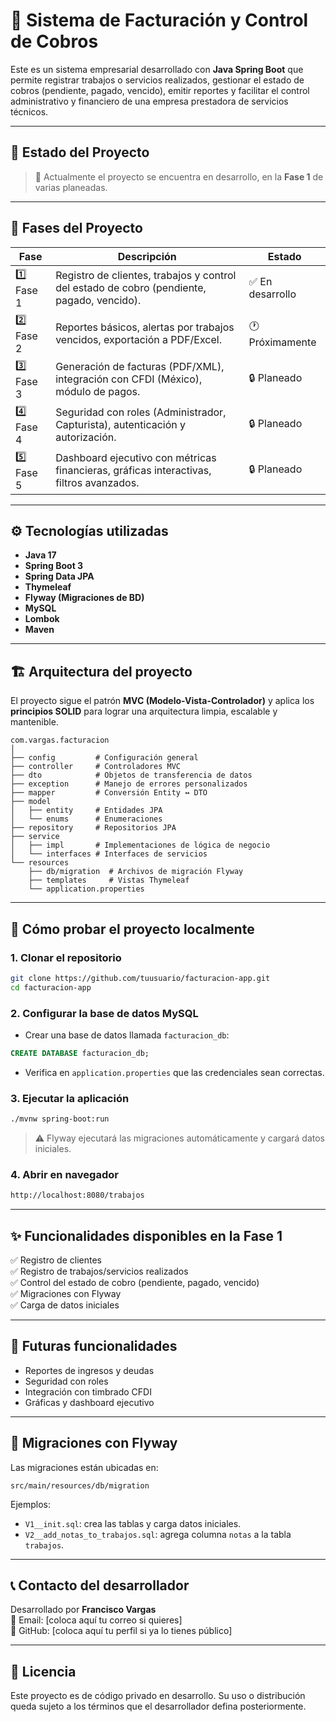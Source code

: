 # 🧾 Sistema de Facturación y Control de Cobros

Este es un sistema empresarial desarrollado con **Java Spring Boot** que permite registrar trabajos o servicios realizados, gestionar el estado de cobros (pendiente, pagado, vencido), emitir reportes y facilitar el control administrativo y financiero de una empresa prestadora de servicios técnicos.

---

## 🚧 Estado del Proyecto

> 🔧 Actualmente el proyecto se encuentra en desarrollo, en la **Fase 1** de varias planeadas.

---

## 🧩 Fases del Proyecto

| Fase | Descripción | Estado |
|------|-------------|--------|
| 1️⃣ Fase 1 | Registro de clientes, trabajos y control del estado de cobro (pendiente, pagado, vencido). | ✅ En desarrollo |
| 2️⃣ Fase 2 | Reportes básicos, alertas por trabajos vencidos, exportación a PDF/Excel. | 🕐 Próximamente |
| 3️⃣ Fase 3 | Generación de facturas (PDF/XML), integración con CFDI (México), módulo de pagos. | 🔒 Planeado |
| 4️⃣ Fase 4 | Seguridad con roles (Administrador, Capturista), autenticación y autorización. | 🔒 Planeado |
| 5️⃣ Fase 5 | Dashboard ejecutivo con métricas financieras, gráficas interactivas, filtros avanzados. | 🔒 Planeado |

---

## ⚙️ Tecnologías utilizadas

- **Java 17**
- **Spring Boot 3**
- **Spring Data JPA**
- **Thymeleaf**
- **Flyway (Migraciones de BD)**
- **MySQL**
- **Lombok**
- **Maven**

---

## 🏗️ Arquitectura del proyecto

El proyecto sigue el patrón **MVC (Modelo-Vista-Controlador)** y aplica los **principios SOLID** para lograr una arquitectura limpia, escalable y mantenible.

```
com.vargas.facturacion
│
├── config         # Configuración general
├── controller     # Controladores MVC
├── dto            # Objetos de transferencia de datos
├── exception      # Manejo de errores personalizados
├── mapper         # Conversión Entity ↔ DTO
├── model
│   ├── entity     # Entidades JPA
│   └── enums      # Enumeraciones
├── repository     # Repositorios JPA
├── service
│   ├── impl       # Implementaciones de lógica de negocio
│   └── interfaces # Interfaces de servicios
└── resources
    ├── db/migration  # Archivos de migración Flyway
    ├── templates     # Vistas Thymeleaf
    └── application.properties
```

---

## 🧪 Cómo probar el proyecto localmente

### 1. Clonar el repositorio
```bash
git clone https://github.com/tuusuario/facturacion-app.git
cd facturacion-app
```

### 2. Configurar la base de datos MySQL

- Crear una base de datos llamada `facturacion_db`:

```sql
CREATE DATABASE facturacion_db;
```

- Verifica en `application.properties` que las credenciales sean correctas.

### 3. Ejecutar la aplicación

```bash
./mvnw spring-boot:run
```

> ⚠️ Flyway ejecutará las migraciones automáticamente y cargará datos iniciales.

### 4. Abrir en navegador

```txt
http://localhost:8080/trabajos
```

---

## ✨ Funcionalidades disponibles en la Fase 1

✅ Registro de clientes  
✅ Registro de trabajos/servicios realizados  
✅ Control del estado de cobro (pendiente, pagado, vencido)  
✅ Migraciones con Flyway  
✅ Carga de datos iniciales  

---

## 🔐 Futuras funcionalidades

- Reportes de ingresos y deudas
- Seguridad con roles
- Integración con timbrado CFDI
- Gráficas y dashboard ejecutivo

---

## 📂 Migraciones con Flyway

Las migraciones están ubicadas en:
```
src/main/resources/db/migration
```

Ejemplos:
- `V1__init.sql`: crea las tablas y carga datos iniciales.
- `V2__add_notas_to_trabajos.sql`: agrega columna `notas` a la tabla `trabajos`.

---

## 📞 Contacto del desarrollador

Desarrollado por **Francisco Vargas**  
📧 Email: [coloca aquí tu correo si quieres]  
🚀 GitHub: [coloca aquí tu perfil si ya lo tienes público]

---

## 📃 Licencia

Este proyecto es de código privado en desarrollo. Su uso o distribución queda sujeto a los términos que el desarrollador defina posteriormente.
